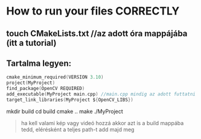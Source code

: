 # How to run your files CORRECTLY

## touch CMakeLists.txt //az adott óra mappájába (itt a tutorial)

## Tartalma legyen:
```c
cmake_minimum_required(VERSION 3.10)
project(MyProject)
find_package(OpenCV REQUIRED)
add_executable(MyProject main.cpp) //main.cpp mindig az adott futtatni kivant file-od
target_link_libraries(MyProject ${OpenCV_LIBS})
```

mkdir build
cd build
cmake ..
make
./MyProject

> ha kell valami kép vagy videó hozzá akkor azt is a build mappába tedd, elérésként a teljes path-t add majd meg